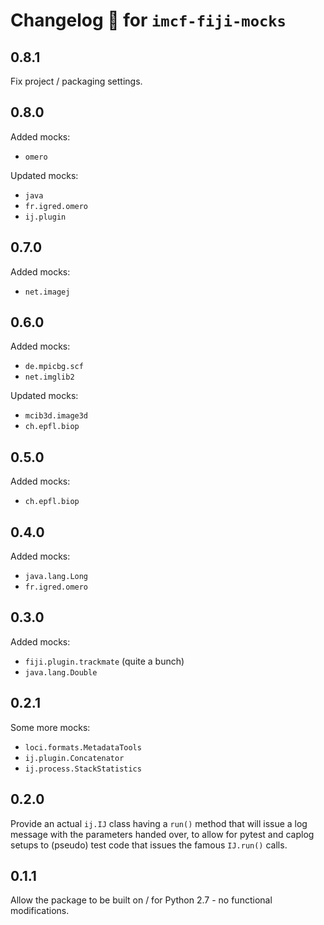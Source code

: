 # Changelog 🧾 for `imcf-fiji-mocks`

## 0.8.1

Fix project / packaging settings.

## 0.8.0

Added mocks:

- `omero`

Updated mocks:

- `java`
- `fr.igred.omero`
- `ij.plugin`

## 0.7.0

Added mocks:

- `net.imagej`

## 0.6.0

Added mocks:

- `de.mpicbg.scf`
- `net.imglib2`

Updated mocks:

- `mcib3d.image3d`
- `ch.epfl.biop`

## 0.5.0

Added mocks:

- `ch.epfl.biop`

## 0.4.0

Added mocks:

- `java.lang.Long`
- `fr.igred.omero`

## 0.3.0

Added mocks:

- `fiji.plugin.trackmate` (quite a bunch)
- `java.lang.Double`

## 0.2.1

Some more mocks:

- `loci.formats.MetadataTools`
- `ij.plugin.Concatenator`
- `ij.process.StackStatistics`

## 0.2.0

Provide an actual `ij.IJ` class having a `run()` method that will issue a log
message with the parameters handed over, to allow for pytest and caplog setups
to (pseudo) test code that issues the famous `IJ.run()` calls.

## 0.1.1

Allow the package to be built on / for Python 2.7 - no functional modifications.

